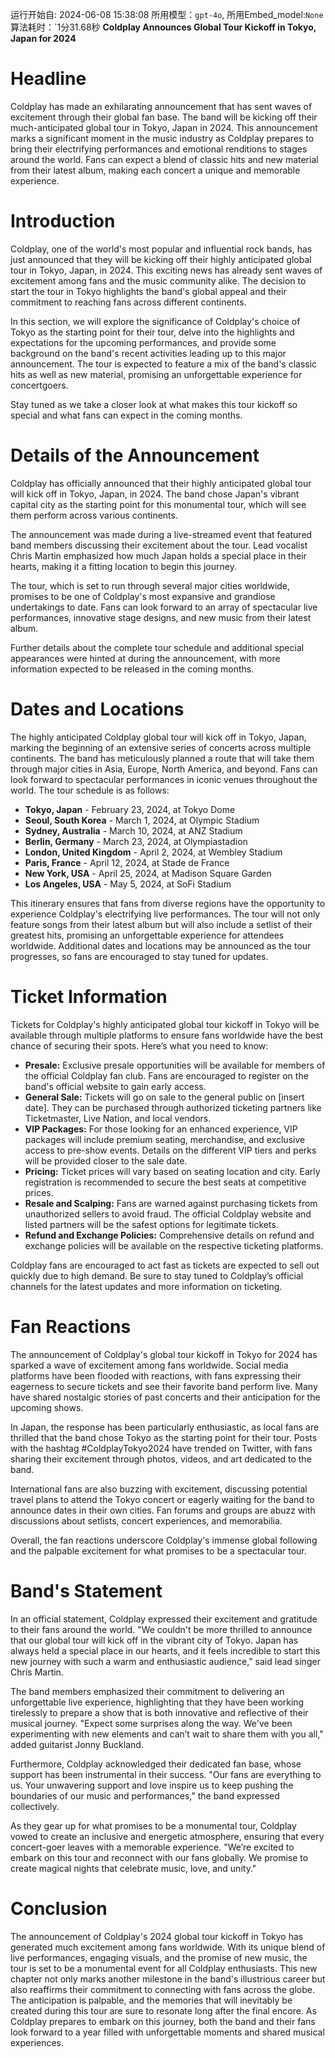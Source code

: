 运行开始自: 2024-06-08 15:38:08
所用模型：`gpt-4o`, 所用Embed_model:`None`
算法耗时：`1分31.68秒
**Coldplay Announces Global Tour Kickoff in Tokyo, Japan for 2024**
# Headline
Coldplay has made an exhilarating announcement that has sent waves of excitement through their global fan base. The band will be kicking off their much-anticipated global tour in Tokyo, Japan in 2024. This announcement marks a significant moment in the music industry as Coldplay prepares to bring their electrifying performances and emotional renditions to stages around the world. Fans can expect a blend of classic hits and new material from their latest album, making each concert a unique and memorable experience.
# Introduction
Coldplay, one of the world's most popular and influential rock bands, has just announced that they will be kicking off their highly anticipated global tour in Tokyo, Japan, in 2024. This exciting news has already sent waves of excitement among fans and the music community alike. The decision to start the tour in Tokyo highlights the band's global appeal and their commitment to reaching fans across different continents.

In this section, we will explore the significance of Coldplay's choice of Tokyo as the starting point for their tour, delve into the highlights and expectations for the upcoming performances, and provide some background on the band's recent activities leading up to this major announcement. The tour is expected to feature a mix of the band's classic hits as well as new material, promising an unforgettable experience for concertgoers.

Stay tuned as we take a closer look at what makes this tour kickoff so special and what fans can expect in the coming months.
# Details of the Announcement
Coldplay has officially announced that their highly anticipated global tour will kick off in Tokyo, Japan, in 2024. The band chose Japan's vibrant capital city as the starting point for this monumental tour, which will see them perform across various continents.

The announcement was made during a live-streamed event that featured band members discussing their excitement about the tour. Lead vocalist Chris Martin emphasized how much Japan holds a special place in their hearts, making it a fitting location to begin this journey.

The tour, which is set to run through several major cities worldwide, promises to be one of Coldplay's most expansive and grandiose undertakings to date. Fans can look forward to an array of spectacular live performances, innovative stage designs, and new music from their latest album.

Further details about the complete tour schedule and additional special appearances were hinted at during the announcement, with more information expected to be released in the coming months.
# Dates and Locations
The highly anticipated Coldplay global tour will kick off in Tokyo, Japan, marking the beginning of an extensive series of concerts across multiple continents. The band has meticulously planned a route that will take them through major cities in Asia, Europe, North America, and beyond. Fans can look forward to spectacular performances in iconic venues throughout the world. The tour schedule is as follows:

- **Tokyo, Japan** - February 23, 2024, at Tokyo Dome
- **Seoul, South Korea** - March 1, 2024, at Olympic Stadium
- **Sydney, Australia** - March 10, 2024, at ANZ Stadium
- **Berlin, Germany** - March 23, 2024, at Olympiastadion
- **London, United Kingdom** - April 2, 2024, at Wembley Stadium
- **Paris, France** - April 12, 2024, at Stade de France
- **New York, USA** - April 25, 2024, at Madison Square Garden
- **Los Angeles, USA** - May 5, 2024, at SoFi Stadium

This itinerary ensures that fans from diverse regions have the opportunity to experience Coldplay's electrifying live performances. The tour will not only feature songs from their latest album but will also include a setlist of their greatest hits, promising an unforgettable experience for attendees worldwide. Additional dates and locations may be announced as the tour progresses, so fans are encouraged to stay tuned for updates.
# Ticket Information
Tickets for Coldplay's highly anticipated global tour kickoff in Tokyo will be available through multiple platforms to ensure fans worldwide have the best chance of securing their spots. Here’s what you need to know:

- **Presale:** Exclusive presale opportunities will be available for members of the official Coldplay fan club. Fans are encouraged to register on the band's official website to gain early access.
- **General Sale:** Tickets will go on sale to the general public on [insert date]. They can be purchased through authorized ticketing partners like Ticketmaster, Live Nation, and local vendors.
- **VIP Packages:** For those looking for an enhanced experience, VIP packages will include premium seating, merchandise, and exclusive access to pre-show events. Details on the different VIP tiers and perks will be provided closer to the sale date.
- **Pricing:** Ticket prices will vary based on seating location and city. Early registration is recommended to secure the best seats at competitive prices.
- **Resale and Scalping:** Fans are warned against purchasing tickets from unauthorized sellers to avoid fraud. The official Coldplay website and listed partners will be the safest options for legitimate tickets.
- **Refund and Exchange Policies:** Comprehensive details on refund and exchange policies will be available on the respective ticketing platforms.

Coldplay fans are encouraged to act fast as tickets are expected to sell out quickly due to high demand. Be sure to stay tuned to Coldplay’s official channels for the latest updates and more information on ticketing.
# Fan Reactions
The announcement of Coldplay's global tour kickoff in Tokyo for 2024 has sparked a wave of excitement among fans worldwide. Social media platforms have been flooded with reactions, with fans expressing their eagerness to secure tickets and see their favorite band perform live. Many have shared nostalgic stories of past concerts and their anticipation for the upcoming shows. 

In Japan, the response has been particularly enthusiastic, as local fans are thrilled that the band chose Tokyo as the starting point for their tour. Posts with the hashtag #ColdplayTokyo2024 have trended on Twitter, with fans sharing their excitement through photos, videos, and art dedicated to the band.

International fans are also buzzing with excitement, discussing potential travel plans to attend the Tokyo concert or eagerly waiting for the band to announce dates in their own cities. Fan forums and groups are abuzz with discussions about setlists, concert experiences, and memorabilia.

Overall, the fan reactions underscore Coldplay's immense global following and the palpable excitement for what promises to be a spectacular tour.
# Band's Statement
In an official statement, Coldplay expressed their excitement and gratitude to their fans around the world. "We couldn't be more thrilled to announce that our global tour will kick off in the vibrant city of Tokyo. Japan has always held a special place in our hearts, and it feels incredible to start this new journey with such a warm and enthusiastic audience," said lead singer Chris Martin.

The band members emphasized their commitment to delivering an unforgettable live experience, highlighting that they have been working tirelessly to prepare a show that is both innovative and reflective of their musical journey. "Expect some surprises along the way. We've been experimenting with new elements and can’t wait to share them with you all," added guitarist Jonny Buckland.

Furthermore, Coldplay acknowledged their dedicated fan base, whose support has been instrumental in their success. "Our fans are everything to us. Your unwavering support and love inspire us to keep pushing the boundaries of our music and performances," the band expressed collectively.

As they gear up for what promises to be a monumental tour, Coldplay vowed to create an inclusive and energetic atmosphere, ensuring that every concert-goer leaves with a memorable experience. "We’re excited to embark on this tour and reconnect with our fans globally. We promise to create magical nights that celebrate music, love, and unity."
# Conclusion
The announcement of Coldplay's 2024 global tour kickoff in Tokyo has generated much excitement among fans worldwide. With its unique blend of live performances, engaging visuals, and the promise of new music, the tour is set to be a monumental event for all Coldplay enthusiasts. This new chapter not only marks another milestone in the band's illustrious career but also reaffirms their commitment to connecting with fans across the globe. The anticipation is palpable, and the memories that will inevitably be created during this tour are sure to resonate long after the final encore. As Coldplay prepares to embark on this journey, both the band and their fans look forward to a year filled with unforgettable moments and shared musical experiences.
